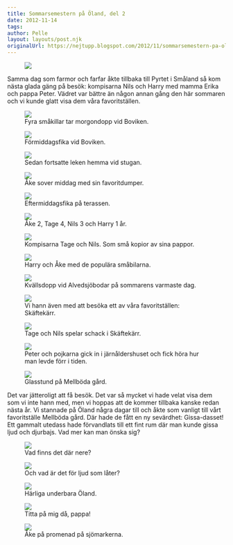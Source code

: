 ```yaml
---
title: Sommarsemestern på Öland, del 2
date: 2012-11-14
tags: 	
author: Pelle
layout: layouts/post.njk
originalUrl: https://nejtupp.blogspot.com/2012/11/sommarsemestern-pa-oland-del-2.html
---
```




<figure>
	<img src="../../../../img/O%CC%88land+-+Peters+familj-5C5C6545.jpg">
</figure>

Samma dag som farmor och farfar åkte tillbaka till Pyrtet i Småland så kom nästa glada gäng på besök: kompisarna Nils och Harry med mamma Erika och pappa Peter. Vädret var bättre än någon annan gång den här sommaren och vi kunde glatt visa dem våra favoritställen.

<figure>
	<img src="../../../../img/O%CC%88land+-+Peters+familj-5C5C6549.jpg">
	<figcaption>Fyra småkillar tar morgondopp vid Boviken.</figcaption>
</figure>

<figure>
	<img src="../../../../img/O%CC%88land+-+Peters+familj-5C5C6575.jpg">
	<figcaption>Förmiddagsfika vid Boviken.</figcaption>
</figure>

<figure>
	<img src="../../../../img/O%CC%88land+-+Peters+familj-5C5C6608.jpg">
	<figcaption>Sedan fortsatte leken hemma vid stugan.</figcaption>
</figure>

<figure>
	<img src="../../../../img/O%CC%88land+-+Peters+familj-5C5C6598.jpg">
	<figcaption>Åke sover middag med sin favoritdumper.</figcaption>
</figure>

<figure>
	<img src="../../../../img/O%CC%88land+-+Peters+familj-5C5C6659.jpg">
	<figcaption>Eftermiddagsfika på terassen.</figcaption>
</figure>

<figure>
	<img src="../../../../img/O%CC%88land+-+Peters+familj-5C5C6670.jpg">
	<figcaption>Åke 2, Tage 4, Nils 3 och Harry 1 år.</figcaption>
</figure>

<figure>
	<img src="../../../../img/O%CC%88land+-+Peters+familj-5C5C6696.jpg">
	<figcaption>Kompisarna Tage och Nils. Som små kopior av sina pappor.</figcaption>
</figure>

<figure>
	<img src="../../../../img/O%CC%88land+-+Peters+familj-5C5C6654.jpg">
	<figcaption>Harry och Åke med de populära småbilarna.</figcaption>
</figure>

<figure>
	<img src="../../../../img/O%CC%88land+-+Peters+familj-5C5C6628.jpg">
	<figcaption>Kvällsdopp vid Alvedsjöbodar på sommarens varmaste dag.</figcaption>
</figure>

<figure>
	<img src="../../../../img/O%CC%88land+-+Peters+familj-5C5C6726.jpg">
	<figcaption>Vi hann även med att besöka ett av våra favoritställen: Skäftekärr.</figcaption>
</figure>

<figure>
	<img src="../../../../img/O%CC%88land+-+Peters+familj-5C5C6715.jpg">
	<figcaption>Tage och Nils spelar schack i Skäftekärr.</figcaption>
</figure>

<figure>
	<img src="../../../../img/O%CC%88land+-+Peters+familj-5C5C6739.jpg">
	<figcaption>Peter och pojkarna gick in i järnåldershuset och fick höra hur man levde förr i tiden.</figcaption>
</figure>

<figure>
	<img src="../../../../img/O%CC%88land+-+Allma%CC%88nt-5C5C6792.jpg">
	<figcaption>Glasstund på Mellböda gård.</figcaption>
</figure>

Det var jätteroligt att få besök. Det var så mycket vi hade velat visa dem som vi inte hann med, men vi hoppas att de kommer tillbaka kanske redan nästa år. Vi stannade på Öland några dagar till och åkte som vanligt till vårt favoritställe Mellböda gård. Där hade de fått en ny sevärdhet: Gissa-dasset! Ett gammalt utedass hade förvandlats till ett fint rum där man kunde gissa ljud och djurbajs. Vad mer kan man önska sig?

<figure>
	<img src="../../../../img/O%CC%88land+-+Allma%CC%88nt-5C5C6781.jpg">
	<figcaption>Vad finns det där nere?</figcaption>
</figure>

<figure>
	<img src="../../../../img/O%CC%88land+-+Allma%CC%88nt-5C5C6776.jpg">
	<figcaption>Och vad är det för ljud som låter?</figcaption>
</figure>

<figure>
	<img src="../../../../img/O%CC%88land+-+Allma%CC%88nt-5C5C6811.jpg">
	<figcaption>Härliga underbara Öland.</figcaption>
</figure>

<figure>
	<img src="../../../../img/O%CC%88land+-+Allma%CC%88nt-5C5C6768.jpg">
	<figcaption>Titta på mig då, pappa!</figcaption>
</figure>

<figure>
	<img src="../../../../img/O%CC%88land+-+Allma%CC%88nt-5C5C6947.jpg">
	<figcaption>Åke på promenad på sjömarkerna.</figcaption>
</figure>
